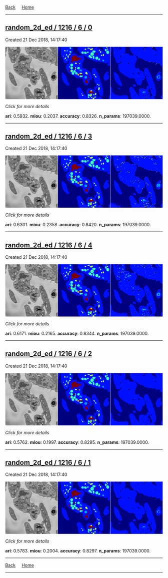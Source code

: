 
[Back](..)&nbsp;&nbsp;&nbsp;&nbsp;&nbsp;[Home](https://leapmanlab.github.io/snapshots)

---

<div class="summary"><a href="0"><h2>random_2d_ed / 1216 / 6 / 0</h2></a><p>Created 21 Dec 2018, 14:17:40
</p><a href="0"><img src="0/media/summary.png" align="center"></a><p>
<i>Click for more details</i>
</p></div>

**ari**: 0.5932. **miou**: 0.2037. **accuracy**: 0.8326. **n_params**: 197039.0000. 

---

<div class="summary"><a href="3"><h2>random_2d_ed / 1216 / 6 / 3</h2></a><p>Created 21 Dec 2018, 14:17:40
</p><a href="3"><img src="3/media/summary.png" align="center"></a><p>
<i>Click for more details</i>
</p></div>

**ari**: 0.6301. **miou**: 0.2358. **accuracy**: 0.8420. **n_params**: 197039.0000. 

---

<div class="summary"><a href="4"><h2>random_2d_ed / 1216 / 6 / 4</h2></a><p>Created 21 Dec 2018, 14:17:40
</p><a href="4"><img src="4/media/summary.png" align="center"></a><p>
<i>Click for more details</i>
</p></div>

**ari**: 0.6171. **miou**: 0.2165. **accuracy**: 0.8344. **n_params**: 197039.0000. 

---

<div class="summary"><a href="2"><h2>random_2d_ed / 1216 / 6 / 2</h2></a><p>Created 21 Dec 2018, 14:17:40
</p><a href="2"><img src="2/media/summary.png" align="center"></a><p>
<i>Click for more details</i>
</p></div>

**ari**: 0.5762. **miou**: 0.1997. **accuracy**: 0.8295. **n_params**: 197039.0000. 

---

<div class="summary"><a href="1"><h2>random_2d_ed / 1216 / 6 / 1</h2></a><p>Created 21 Dec 2018, 14:17:40
</p><a href="1"><img src="1/media/summary.png" align="center"></a><p>
<i>Click for more details</i>
</p></div>

**ari**: 0.5783. **miou**: 0.2004. **accuracy**: 0.8297. **n_params**: 197039.0000. 

---

[Back](..)&nbsp;&nbsp;&nbsp;&nbsp;&nbsp;[Home](https://leapmanlab.github.io/snapshots)

---